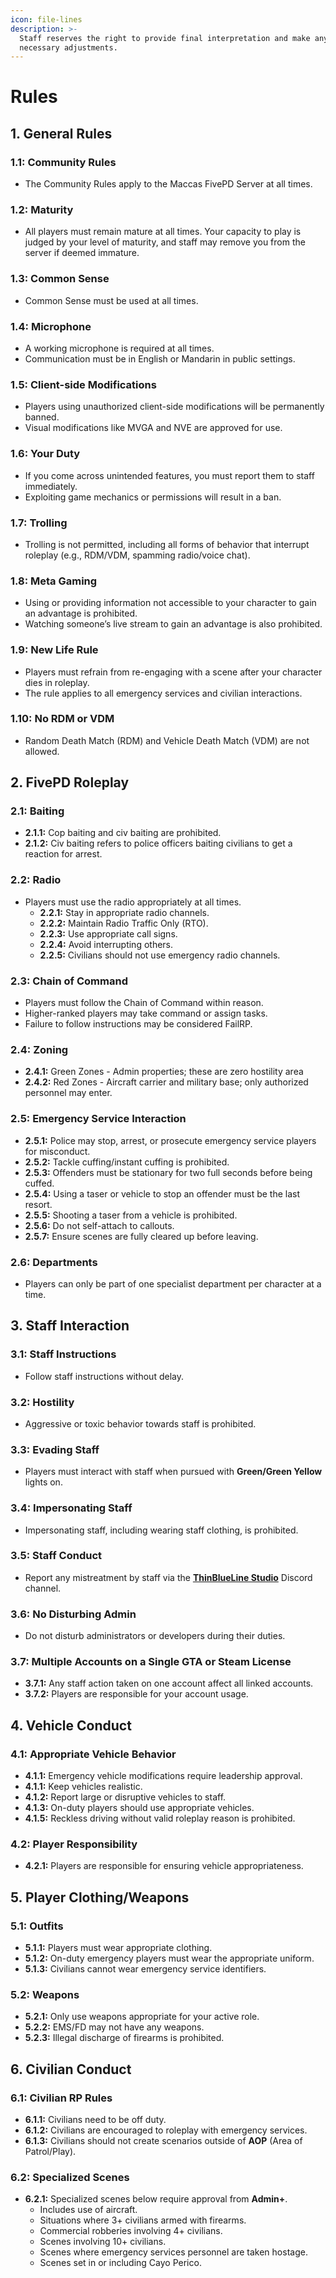 ```yaml
---
icon: file-lines
description: >-
  Staff reserves the right to provide final interpretation and make any
  necessary adjustments.
---
```


# Rules

## 1. General Rules

### 1.1: Community Rules

* The Community Rules apply to the Maccas FivePD Server at all times.

### 1.2: Maturity

* All players must remain mature at all times. Your capacity to play is judged by your level of maturity, and staff may remove you from the server if deemed immature.

### 1.3: Common Sense

* Common Sense must be used at all times.

### 1.4: Microphone

* A working microphone is required at all times.
* Communication must be in English or Mandarin in public settings.

### 1.5: Client-side Modifications

* Players using unauthorized client-side modifications will be permanently banned.
* Visual modifications like MVGA and NVE are approved for use.

### 1.6: Your Duty

* If you come across unintended features, you must report them to staff immediately.
* Exploiting game mechanics or permissions will result in a ban.

### 1.7: Trolling

* Trolling is not permitted, including all forms of behavior that interrupt roleplay (e.g., RDM/VDM, spamming radio/voice chat).

### 1.8: Meta Gaming

* Using or providing information not accessible to your character to gain an advantage is prohibited.
* Watching someone’s live stream to gain an advantage is also prohibited.

### 1.9: New Life Rule

* Players must refrain from re-engaging with a scene after your character dies in roleplay.
* The rule applies to all emergency services and civilian interactions.

### 1.10: No RDM or VDM

* Random Death Match (RDM) and Vehicle Death Match (VDM) are not allowed.

## 2. FivePD Roleplay

### 2.1: Baiting

* **2.1.1:** Cop baiting and civ baiting are prohibited.
* **2.1.2:** Civ baiting refers to police officers baiting civilians to get a reaction for arrest.

### 2.2: Radio

* Players must use the radio appropriately at all times.
  * **2.2.1:** Stay in appropriate radio channels.
  * **2.2.2:** Maintain Radio Traffic Only (RTO).
  * **2.2.3:** Use appropriate call signs.
  * **2.2.4:** Avoid interrupting others.
  * **2.2.5:** Civilians should not use emergency radio channels.

### 2.3: Chain of Command

* Players must follow the Chain of Command within reason.
* Higher-ranked players may take command or assign tasks.
* Failure to follow instructions may be considered FailRP.

### 2.4: Zoning

* **2.4.1:** Green Zones - Admin properties; these are zero hostility area
* **2.4.2:** Red Zones - Aircraft carrier and military base; only authorized personnel may enter.

### 2.5: Emergency Service Interaction

* **2.5.1:** Police may stop, arrest, or prosecute emergency service players for misconduct.
* **2.5.2:** Tackle cuffing/instant cuffing is prohibited.
* **2.5.3:** Offenders must be stationary for two full seconds before being cuffed.
* **2.5.4:** Using a taser or vehicle to stop an offender must be the last resort.
* **2.5.5:** Shooting a taser from a vehicle is prohibited.
* **2.5.6:** Do not self-attach to callouts.
* **2.5.7:** Ensure scenes are fully cleared up before leaving.

### 2.6: Departments

* Players can only be part of one specialist department per character at a time.

## 3. Staff Interaction

### 3.1: Staff Instructions

* Follow staff instructions without delay.

### 3.2: Hostility

* Aggressive or toxic behavior towards staff is prohibited.

### 3.3: Evading Staff

* Players must interact with staff when pursued with **Green/Green Yellow** lights on.

### 3.4: Impersonating Staff

* Impersonating staff, including wearing staff clothing, is prohibited.

### 3.5: Staff Conduct

* Report any mistreatment by staff via the [**ThinBlueLine Studio**](https://discord.gg/Y5Hqc4xApW) Discord channel.

### 3.6: No Disturbing Admin

* Do not disturb administrators or developers during their duties.

### 3.7: Multiple Accounts on a Single GTA or Steam License

* **3.7.1:** Any staff action taken on one account affect all linked accounts.
* **3.7.2:** Players are responsible for your account usage.

## 4. Vehicle Conduct

### 4.1: Appropriate Vehicle Behavior

* **4.1.1:** Emergency vehicle modifications require leadership approval.
* **4.1.1:** Keep vehicles realistic.
* **4.1.2:** Report large or disruptive vehicles to staff.
* **4.1.3:** On-duty players should use appropriate vehicles.
* **4.1.5:** Reckless driving without valid roleplay reason is prohibited.

### 4.2: Player Responsibility

* **4.2.1:** Players are responsible for ensuring vehicle appropriateness.

## 5. Player Clothing/Weapons

### 5.1: Outfits

* **5.1.1:** Players must wear appropriate clothing.
* **5.1.2:** On-duty emergency players must wear the appropriate uniform.
* **5.1.3:** Civilians cannot wear emergency service identifiers.

### 5.2: Weapons

* **5.2.1:** Only use weapons appropriate for your active role.
* **5.2.2:** EMS/FD may not have any weapons.
* **5.2.3:** Illegal discharge of firearms is prohibited.

## 6. Civilian Conduct

### 6.1: Civilian RP Rules

* **6.1.1:** Civilians need to be off duty.
* **6.1.2:** Civilians are encouraged to roleplay with emergency services.
* **6.1.3:** Civilians should not create scenarios outside of **AOP** (Area of Patrol/Play).

### 6.2: Specialized Scenes

* **6.2.1:** Specialized scenes below require approval from **Admin+**.
  * Includes use of aircraft.
  * Situations where 3+ civilians armed with firearms.
  * Commercial robberies involving 4+ civilians.
  * Scenes involving 10+ civilians.
  * Scenes where emergency services personnel are taken hostage.
  * Scenes set in or including Cayo Perico.
